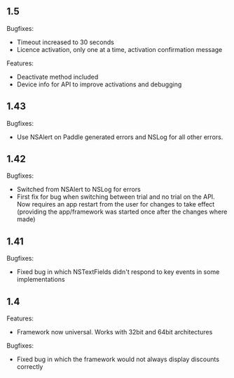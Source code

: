 ## 1.5
Bugfixes:
- Timeout increased to 30 seconds
- Licence activation, only one at a time, activation confirmation message

Features:
- Deactivate method included
- Device info for API to improve activations and debugging

## 1.43
Bugfixes:
- Use NSAlert on Paddle generated errors and NSLog for all other errors.

## 1.42
Bugfixes:
- Switched from NSAlert to NSLog for errors
- First fix for bug when switching between trial and no trial on the API. Now requires an app restart from the user for changes to take effect (providing the app/framework was started once after the changes where made)

## 1.41
Bugfixes:
- Fixed bug in which NSTextFields didn't respond to key events in some implementations

## 1.4
Features:
- Framework now universal. Works with 32bit and 64bit architectures

Bugfixes:
- Fixed bug in which the framework would not always display discounts correctly

